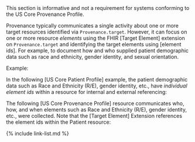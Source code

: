 <!-- Using Provenance To Target Resource Elements input/pagecontent/element-level-provenence.md-->

<div class="stu-note" markdown="1">
This section is informative and not a requirement for systems conforming to the US Core Provenance Profile.
</div><!-- stu-note -->

Provenance typically communicates a single activity about one or more target resources identified via `Provenance.target`. However, it can focus on one or more resource *elements* using the FHIR [Target Element] extension on `Provenance.target` and identifying the target elements using [element ids]. For example, to document how and who supplied patient demographic data such as race and ethnicity, gender identity, and sexual orientation.

Example:

In the following [US Core Patient Profile] example, the patient demographic data such as Race and Ethnicity (R/E), gender identity, etc., have *individual element ids* within a resource for internal and external referencing:

<!-- {% raw %} {% include examplebutton_default.html example="Patient-example-targeted-provenance.json" b_title = "Click Here to See Individual Element Ids Within a Patient Resource Example" %} {% endraw %} -->

The following  [US Core Provenance Profile] resource communicates who, how, and when elements such as Race and Ethnicity (R/E), gender identity, etc., were collected. Note that the [Target Element] Extension references the element ids within the Patient resource:

<!-- {% raw %} {% include examplebutton_default.html example="Provenance-example-targeted-provenance.json" b_title = "Click Here to See an Element Level Provenance Example" %} {% endraw %} -->

{% include link-list.md %}
